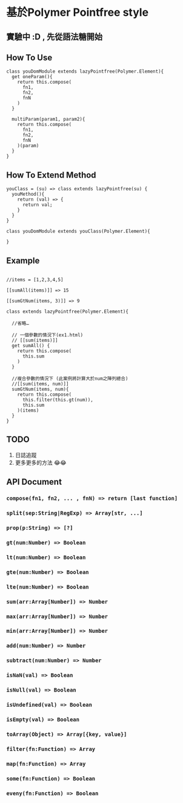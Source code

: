 # 基於Polymer Pointfree style

## 實驗中 :D , 先從語法糖開始

## How To Use

```
class youDomModule extends lazyPointfree(Polymer.Element){
  get oneParam(){
    return this.compose(
      fn1,
      fn2,
      fnN
    )
  }

  multiParam(param1, param2){
    return this.compose(
      fn1,
      fn2,
      fnN
    )(param)
  }
}
```

## How To Extend Method

```
youClass = (su) => class extends lazyPointfree(su) {
  youMethod(){
    return (val) => {
      return val;
    }
  }
}

class youDomModule extends youClass(Polymer.Element){

}

```

## Example

```

//items = [1,2,3,4,5]

[[sumAll(items)]] => 15

[[sumGtNum(items, 3)]] => 9

class extends lazyPointfree(Polymer.Element){

  //省略…

  // 一個參數的情況下(ex1.html)
  // [[sum(items)]]
  get sumAll() {
    return this.compose(
      this.sum
    )
  }

  //複合參數的情況下 (此案例將計算大於num之陣列總合)
  //[[sum(items, num)]]
  sumGtNum(items, num){
    return this.compose(
      this.filter(this.gt(num)),
      this.sum
    )(items)
  }
}

```

## TODO
1. 日誌追蹤
2. 更多更多的方法 😂😂

## API Document

### `compose(fn1, fn2, ... , fnN) => return [last function] `

### `split(sep:String|RegExp) => Array[str, ...]`

### `prop(p:String) => [?]`

### `gt(num:Number) => Boolean`

### `lt(num:Number) => Boolean`

### `gte(num:Number) => Boolean`

### `lte(num:Number) => Boolean`

### `sum(arr:Array[Number]) => Number`

### `max(arr:Array[Number]) => Number`

### `min(arr:Array[Number]) => Number`

### `add(num:Number) => Number`

### `subtract(num:Number) => Number`

### `isNaN(val) => Boolean`

### `isNull(val) => Boolean`

### `isUndefined(val) => Boolean`

### `isEmpty(val) => Boolean`

### `toArray(Object) => Array[{key, value}]`

### `filter(fn:Function) => Array`

### `map(fn:Function) => Array`

### `some(fn:Function) => Boolean`

### `eveny(fn:Function) => Boolean`
